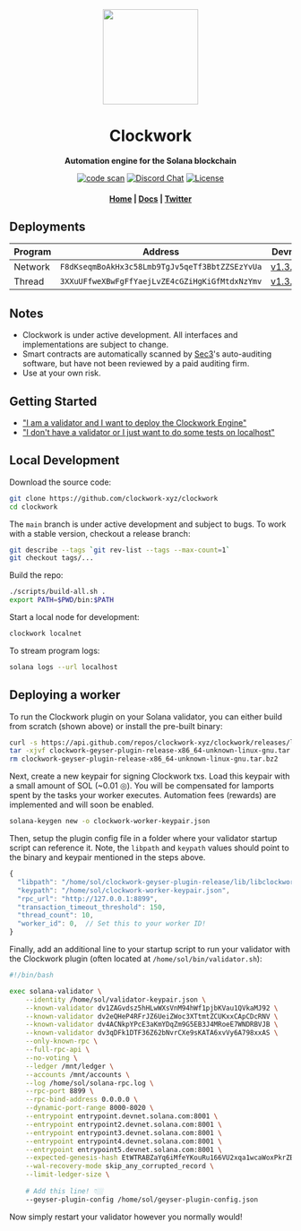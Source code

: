 <div align="center">
  <img height="170" src="https://user-images.githubusercontent.com/8634334/167159164-17b3b09a-ed1e-4768-b405-af9d423192c9.png?raw=true" />

  <h1>Clockwork</h1>

  <p>
    <strong>Automation engine for the Solana blockchain</strong>
  </p>

  <p>
    <a href="https://github.com/clockwork-xyz/clockwork/actions/workflows/code-scan.yaml"><img alt="code scan" src="https://github.com/clockwork-xyz/clockwork/actions/workflows/code-scan.yaml/badge.svg?branch=main" /></a>
    <a href="https://discord.com/channels/889725689543143425"><img alt="Discord Chat" src="https://img.shields.io/discord/889725689543143425?color=blueviolet" /></a>
    <a href="https://www.gnu.org/licenses/agpl-3.0.en.html"><img alt="License" src="https://img.shields.io/github/license/clockwork-xyz/clockwork?color=turquoise" /></a>
  </p>

  <h4>
    <a href="https://clockwork.xyz/">Home</a>
    <span> | </span>
    <a href="https://docs.clockwork.xyz">Docs</a>
    <span> | </span>
    <a href="https://twitter.com/clockwork_xyz">Twitter</a>
  </h4>  
</div>


## Deployments

| Program | Address| Devnet | Mainnet |
| ------- | ------ | ------ | ------- |
| Network | `F8dKseqmBoAkHx3c58Lmb9TgJv5qeTf3BbtZZSEzYvUa` | [v1.3.15](https://explorer.solana.com/address/F8dKseqmBoAkHx3c58Lmb9TgJv5qeTf3BbtZZSEzYvUa?cluster=devnet) | [v1.3.15](https://explorer.solana.com/address/F8dKseqmBoAkHx3c58Lmb9TgJv5qeTf3BbtZZSEzYvUa) |
| Thread | `3XXuUFfweXBwFgFfYaejLvZE4cGZiHgKiGfMtdxNzYmv` | [v1.3.15](https://explorer.solana.com/address/3XXuUFfweXBwFgFfYaejLvZE4cGZiHgKiGfMtdxNzYmv?cluster=devnet) | [v1.3.15](https://explorer.solana.com/address/3XXuUFfweXBwFgFfYaejLvZE4cGZiHgKiGfMtdxNzYmv) |


## Notes

- Clockwork is under active development. All interfaces and implementations are subject to change.
- Smart contracts are automatically scanned by [Sec3](https://www.sec3.dev/)'s auto-auditing software, but have not been reviewed by a paid auditing firm.
- Use at your own risk.

## Getting Started
- ["I am a validator and I want to deploy the Clockwork Engine"](#deploying-a-worker)
- ["I don't have a validator or I just want to do some tests on localhost"](#local-development)


## Local Development

Download the source code:
```sh
git clone https://github.com/clockwork-xyz/clockwork
cd clockwork
```

The `main` branch is under active development and subject to bugs. To work with a stable version, checkout a release branch:
```sh
git describe --tags `git rev-list --tags --max-count=1`
git checkout tags/...
```

Build the repo:
```sh
./scripts/build-all.sh .
export PATH=$PWD/bin:$PATH
```

Start a local node for development:
```sh
clockwork localnet
```

To stream program logs:
```sh
solana logs --url localhost
```


## Deploying a worker

To run the Clockwork plugin on your Solana validator, you can either build from scratch (shown above) or install the pre-built binary:
```sh
curl -s https://api.github.com/repos/clockwork-xyz/clockwork/releases/latest | grep "clockwork-geyser-plugin-release-x86_64-unknown-linux-gnu.tar" | cut -d : -f 2,3 | tr -d \" | wget -qi -
tar -xjvf clockwork-geyser-plugin-release-x86_64-unknown-linux-gnu.tar.bz2
rm clockwork-geyser-plugin-release-x86_64-unknown-linux-gnu.tar.bz2
```

Next, create a new keypair for signing Clockwork txs. Load this keypair with a small amount of SOL (~0.01 ◎). You will be compensated for lamports spent by the tasks your worker executes. Automation fees (rewards) are implemented and will soon be enabled.
```sh
solana-keygen new -o clockwork-worker-keypair.json
```

Then, setup the plugin config file in a folder where your validator startup script can reference it. Note, the `libpath` and `keypath` values should point to the binary and keypair mentioned in the steps above.
```js
{
  "libpath": "/home/sol/clockwork-geyser-plugin-release/lib/libclockwork_plugin.so",
  "keypath": "/home/sol/clockwork-worker-keypair.json",
  "rpc_url": "http://127.0.0.1:8899",
  "transaction_timeout_threshold": 150,
  "thread_count": 10,
  "worker_id": 0,  // Set this to your worker ID!
}
```

Finally, add an additional line to your startup script to run your validator with the Clockwork plugin (often located at `/home/sol/bin/validator.sh`):
```sh
#!/bin/bash

exec solana-validator \
    --identity /home/sol/validator-keypair.json \
    --known-validator dv1ZAGvdsz5hHLwWXsVnM94hWf1pjbKVau1QVkaMJ92 \
    --known-validator dv2eQHeP4RFrJZ6UeiZWoc3XTtmtZCUKxxCApCDcRNV \
    --known-validator dv4ACNkpYPcE3aKmYDqZm9G5EB3J4MRoeE7WNDRBVJB \
    --known-validator dv3qDFk1DTF36Z62bNvrCXe9sKATA6xvVy6A798xxAS \
    --only-known-rpc \
    --full-rpc-api \
    --no-voting \
    --ledger /mnt/ledger \
    --accounts /mnt/accounts \
    --log /home/sol/solana-rpc.log \
    --rpc-port 8899 \
    --rpc-bind-address 0.0.0.0 \
    --dynamic-port-range 8000-8020 \
    --entrypoint entrypoint.devnet.solana.com:8001 \
    --entrypoint entrypoint2.devnet.solana.com:8001 \
    --entrypoint entrypoint3.devnet.solana.com:8001 \
    --entrypoint entrypoint4.devnet.solana.com:8001 \
    --entrypoint entrypoint5.devnet.solana.com:8001 \
    --expected-genesis-hash EtWTRABZaYq6iMfeYKouRu166VU2xqa1wcaWoxPkrZBG \
    --wal-recovery-mode skip_any_corrupted_record \
    --limit-ledger-size \
    
    # Add this line! 👇🏼
    --geyser-plugin-config /home/sol/geyser-plugin-config.json
```

Now simply restart your validator however you normally would!


